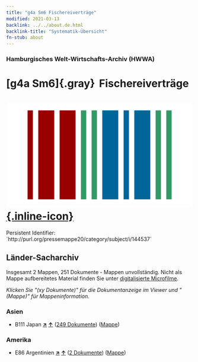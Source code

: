 ```yaml
---
title: "g4a Sm6 Fischereiverträge"
modified: 2021-03-13
backlink: ../../about.de.html
backlink-title: "Systematik-Übersicht"
fn-stub: about
---
```


### Hamburgisches Welt-Wirtschafts-Archiv (HWWA)

# [g4a Sm6]{.gray}&#8201; Fischereiverträge &#160; [![Wikidata](/images/Wikidata-logo.svg "Wikidata"){.inline-icon}](http://www.wikidata.org/entity/Q104700034)

<div class="hint">Persistent Identifier: `http://purl.org/pressemappe20/category/subject/i/144537`</div>







## Länder-Sacharchiv




Insgesamt 2 Mappen, 251 Dokumente - Mappen unvollständig.
Nicht als Mappe aufbereitetes Material finden Sie unter [digitalisierte Microfilme](/film/h1_sh.de.html).

_Klicken Sie "(xy Dokumente)" für die Dokumentanzeige im Viewer und "(Mappe)" für Mappeninformation._




### Asien

- B111 Japan [**&nearr;**](../../../geo/i/141272/about.de.html "Japan (alle Mappen)") [**&uarr;**](../../../geo/about.de.html#B111 "Ländersystematik") (<a href="https://pm20.zbw.eu/iiifview/folder/sh/141272,144537" title="über: Japan : Fischereiverträge" target="_blank">249 Dokumente</a>) ([Mappe](../../../../folder/sh/1412xx/141272/1445xx/144537/about.de.html))

### Amerika

- E86 Argentinien [**&nearr;**](../../../geo/i/141692/about.de.html "Argentinien (alle Mappen)") [**&uarr;**](../../../geo/about.de.html#E86 "Ländersystematik") (<a href="https://pm20.zbw.eu/iiifview/folder/sh/141692,144537" title="über: Argentinien : Fischereiverträge" target="_blank">2 Dokumente</a>) ([Mappe](../../../../folder/sh/1416xx/141692/1445xx/144537/about.de.html))








